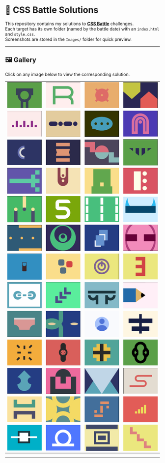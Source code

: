 # 🎨 CSS Battle Solutions

This repository contains my solutions to **[CSS Battle](https://cssbattle.dev/)** challenges.  
Each target has its own folder (named by the battle date) with an `index.html` and `style.css`.  
Screenshots are stored in the `Images/` folder for quick preview.  

---

## 🖼️ Gallery

Click on any image below to view the corresponding solution.

<table>
  <tr>
    <td><a href="./Apr 2, 2025"><img src="./Images/Target_1.png" width="200"></a></td>
    <td><a href="./Apr 4, 2025"><img src="./Images/Target_2.png" width="200"></a></td>
    <td><a href="./Apr 14, 2025"><img src="./Images/Target_3.png" width="200"></a></td>
    <td><a href="./Apr 15, 2025"><img src="./Images/Target_4.png" width="200"></a></td>
  </tr>
  <tr>
    <td><a href="./Apr 18, 2025"><img src="./Images/Target_5.png" width="200"></a></td>
    <td><a href="./Apr 18, 2025"><img src="./Images/Target_6.png" width="200"></a></td>
    <td><a href="./Apr 18, 2025"><img src="./Images/Target_7.png" width="200"></a></td>
    <td><a href="./Apr 18, 2025"><img src="./Images/Target_8.png" width="200"></a></td>
  </tr>
  <tr>
    <td><a href="./Apr 18, 2025"><img src="./Images/Target_9.png" width="200"></a></td>
    <td><a href="./Apr 18, 2025"><img src="./Images/Target_10.png" width="200"></a></td>
    <td><a href="./Apr 18, 2025"><img src="./Images/Target_11.png" width="200"></a></td>
    <td><a href="./Apr 18, 2025"><img src="./Images/Target_12.png" width="200"></a></td>
  </tr>
  <tr>
    <td><a href="./Apr 18, 2025"><img src="./Images/Target_13.png" width="200"></a></td>
    <td><a href="./Apr 18, 2025"><img src="./Images/Target_14.png" width="200"></a></td>
    <td><a href="./Apr 18, 2025"><img src="./Images/Target_15.png" width="200"></a></td>
    <td><a href="./Apr 18, 2025"><img src="./Images/Target_16.png" width="200"></a></td>
  </tr>
    <tr>
    <td><a href="./Apr 18, 2025"><img src="./Images/Target_17.png" width="200"></a></td>
    <td><a href="./Apr 18, 2025"><img src="./Images/Target_18.png" width="200"></a></td>
    <td><a href="./Apr 18, 2025"><img src="./Images/Target_19.png" width="200"></a></td>
    <td><a href="./Apr 18, 2025"><img src="./Images/Target_20.png" width="200"></a></td>
  </tr>
    <tr>
    <td><a href="./Apr 18, 2025"><img src="./Images/Target_21.png" width="200"></a></td>
    <td><a href="./Apr 18, 2025"><img src="./Images/Target_22.png" width="200"></a></td>
    <td><a href="./Apr 18, 2025"><img src="./Images/Target_23.png" width="200"></a></td>
    <td><a href="./Apr 18, 2025"><img src="./Images/Target_24.png" width="200"></a></td>
  </tr>
    <tr>
    <td><a href="./Apr 18, 2025"><img src="./Images/Target_25.png" width="200"></a></td>
    <td><a href="./Apr 18, 2025"><img src="./Images/Target_26.png" width="200"></a></td>
    <td><a href="./Apr 18, 2025"><img src="./Images/Target_27.png" width="200"></a></td>
    <td><a href="./Apr 18, 2025"><img src="./Images/Target_28.png" width="200"></a></td>
  </tr>
      <tr>
    <td><a href="./Apr 18, 2025"><img src="./Images/Target_29.png" width="200"></a></td>
    <td><a href="./Apr 18, 2025"><img src="./Images/Target_30.png" width="200"></a></td>
    <td><a href="./Apr 18, 2025"><img src="./Images/Target_31.png" width="200"></a></td>
    <td><a href="./Apr 18, 2025"><img src="./Images/Target_32.png" width="200"></a></td>
  </tr>
        <tr>
    <td><a href="./Apr 18, 2025"><img src="./Images/Target_33.png" width="200"></a></td>
    <td><a href="./Apr 18, 2025"><img src="./Images/Target_34.png" width="200"></a></td>
    <td><a href="./Apr 18, 2025"><img src="./Images/Target_35.png" width="200"></a></td>
    <td><a href="./Apr 18, 2025"><img src="./Images/Target_36.png" width="200"></a></td>
  </tr>
          <tr>
    <td><a href="./Apr 18, 2025"><img src="./Images/Target_37.png" width="200"></a></td>
    <td><a href="./Apr 18, 2025"><img src="./Images/Target_38.png" width="200"></a></td>
    <td><a href="./Apr 18, 2025"><img src="./Images/Target_39.png" width="200"></a></td>
    <td><a href="./Apr 18, 2025"><img src="./Images/Target_40.png" width="200"></a></td>
  </tr>
            <tr>
    <td><a href="./Apr 18, 2025"><img src="./Images/Target_41.png" width="200"></a></td>
    <td><a href="./Apr 18, 2025"><img src="./Images/Target_42.png" width="200"></a></td>
    <td><a href="./Apr 18, 2025"><img src="./Images/Target_43.png" width="200"></a></td>
    <td><a href="./Apr 18, 2025"><img src="./Images/Target_44.png" width="200"></a></td>
  </tr>
              <tr>
    <td><a href="./Apr 18, 2025"><img src="./Images/Target_45.png" width="200"></a></td>
    <td><a href="./Apr 18, 2025"><img src="./Images/Target_46.png" width="200"></a></td>
    <td><a href="./Apr 18, 2025"><img src="./Images/Target_47.png" width="200"></a></td>
    <td><a href="./Apr 18, 2025"><img src="./Images/Target_48.png" width="200"></a></td>
  </tr>
                <tr>
    <td><a href="./Apr 18, 2025"><img src="./Images/Target_49.png" width="200"></a></td>
    <td><a href="./Apr 18, 2025"><img src="./Images/Target_50.png" width="200"></a></td>
    <td><a href="./Apr 18, 2025"><img src="./Images/Target_51.png" width="200"></a></td>
    <td><a href="./Apr 18, 2025"><img src="./Images/Target_52.png" width="200"></a></td>
  </tr>
  
</table>

---